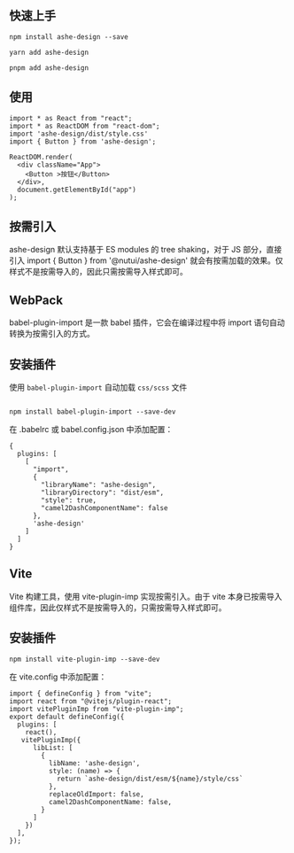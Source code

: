## 快速上手


```tsx  !!
npm install ashe-design --save

yarn add ashe-design

pnpm add ashe-design

```



## 使用

```tsx 
import * as React from "react";
import * as ReactDOM from "react-dom";
import 'ashe-design/dist/style.css'
import { Button } from 'ashe-design';

ReactDOM.render(
  <div className="App">
    <Button >按钮</Button>
  </div>,
  document.getElementById("app")
);

```


## 按需引入

ashe-design 默认支持基于 ES modules 的 tree shaking，对于 JS 部分，直接引入 import { Button } from '@nutui/ashe-design' 就会有按需加载的效果。仅样式不是按需导入的，因此只需按需导入样式即可。

## WebPack
babel-plugin-import 是一款 babel 插件，它会在编译过程中将 import 语句自动转换为按需引入的方式。

## 安装插件

使用 `babel-plugin-import` 自动加载 `css/scss` 文件

```tsx !!

npm install babel-plugin-import --save-dev

``` 
在 .babelrc 或 babel.config.json 中添加配置：
```tsx
{
  plugins: [
    [
      "import",
      {
        "libraryName": "ashe-design",
        "libraryDirectory": "dist/esm",
        "style": true,
        "camel2DashComponentName": false
      },
      'ashe-design'
    ]
  ]
}
```


## Vite 

Vite 构建工具，使用 vite-plugin-imp 实现按需引入。由于 vite 本身已按需导入组件库，因此仅样式不是按需导入的，只需按需导入样式即可。

## 安装插件
```tsx !!
npm install vite-plugin-imp --save-dev
```

在 vite.config 中添加配置：
```tsx
import { defineConfig } from "vite";
import react from "@vitejs/plugin-react";
import vitePluginImp from "vite-plugin-imp";
export default defineConfig({
  plugins: [
    react(),
   vitePluginImp({
      libList: [
        {
          libName: 'ashe-design',
          style: (name) => {
            return `ashe-design/dist/esm/${name}/style/css`
          },
          replaceOldImport: false,
          camel2DashComponentName: false,
        }
      ]
    })
  ],
});

```